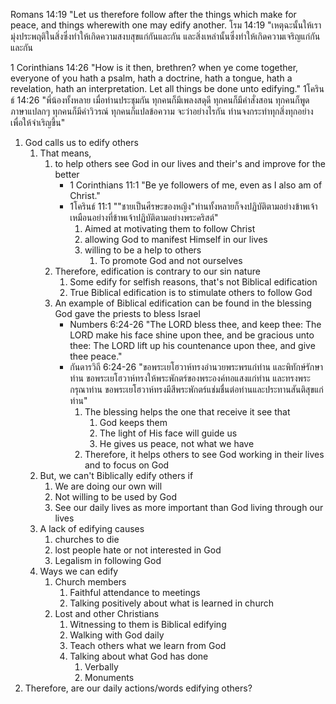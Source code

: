 Romans 14:19 "Let us therefore follow after the things which make for peace, and things wherewith one may edify another.
โรม 14:19 "เหตุฉะนั้นให้เรามุ่งประพฤติในสิ่งซึ่งทำให้เกิดความสงบสุขแก่กันและกัน และสิ่งเหล่านั้นซึ่งทำให้เกิดความเจริญแก่กันและกัน

1 Corinthians 14:26 "How is it then, brethren? when ye come together, everyone of you hath a psalm, hath a doctrine, hath a tongue, hath a revelation, hath an interpretation. Let all things be done unto edifying."
1โครินธ์ 14:26 "พี่น้องทั้งหลาย เมื่อท่านประชุมกัน ทุกคนก็มีเพลงสดุดี ทุกคนก็มีคำสั่งสอน ทุกคนก็พูดภาษาแปลกๆ ทุกคนก็มีคำวิวรณ์ ทุกคนก็แปลข้อความ จะว่าอย่างไรกัน ท่านจงกระทำทุกสิ่งทุกอย่างเพื่อให้จำเริญขึ้น"

1. God calls us to edify others
    1. That means,
        1. to help others see God in our lives and their's and improve for the better
            - 1 Corinthians 11:1 "Be ye followers of me, even as I also am of Christ."
            - 1โครินธ์ 11:1 ""ชายเป็นศีรษะของหญิง"ท่านทั้งหลายก็จงปฏิบัติตามอย่างข้าพเจ้า เหมือนอย่างที่ข้าพเจ้าปฏิบัติตามอย่างพระคริสต์"
                1. Aimed at motivating them to follow Christ
                2. allowing God to manifest Himself in our lives
                3. willing to be a help to others
                    1. To promote God and not ourselves
        2. Therefore, edification is contrary to our sin nature
            1. Some edify for selfish reasons, that's not Biblical edification
            2. True Biblical edification is to stimulate others to follow God
        3. An example of Biblical edification can be found in the blessing God gave the priests to bless Israel
            - Numbers 6:24-26 "The LORD bless thee, and keep thee: The LORD make his face shine upon thee, and be gracious unto thee: The LORD lift up his countenance upon thee, and give thee peace."
            - กันดารวิถี 6:24-26 "ขอพระเยโฮวาห์ทรงอำนวยพระพรแก่ท่าน และพิทักษ์รักษาท่าน ขอพระเยโฮวาห์ทรงให้พระพักตร์ของพระองค์ทอแสงแก่ท่าน และทรงพระกรุณาท่าน ขอพระเยโฮวาห์ทรงมีสีพระพักตร์แช่มชื่นต่อท่านและประทานสันติสุขแก่ท่าน"
                1. The blessing helps the one that receive it see that
                    1. God keeps them
                    2. The light of His face will guide us
                    3. He gives us peace, not what we have
                2. Therefore, it helps others to see God working in their lives and to focus on God
    2. But, we can't Biblically edify others if
        1. We are doing our own will
        2. Not willing to be used by God
        3. See our daily lives as more important than God living through our lives
    3. A lack of edifying causes
        1. churches to die
        2. lost people hate or not interested in God
        3. Legalism in following God
    4. Ways we can edify
        1. Church members
            1. Faithful attendance to meetings
            2. Talking positively about what is learned in church
        2. Lost and other Christians
            1. Witnessing to them is Biblical edifying
            2. Walking with God daily
            3. Teach others what we learn from God
            4. Talking about what God has done
                1. Verbally
                2. Monuments
2. Therefore, are our daily actions/words edifying others? 